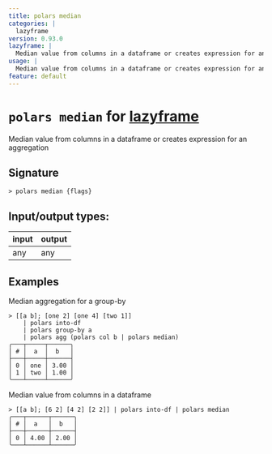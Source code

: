 ```yaml
---
title: polars median
categories: |
  lazyframe
version: 0.93.0
lazyframe: |
  Median value from columns in a dataframe or creates expression for an aggregation
usage: |
  Median value from columns in a dataframe or creates expression for an aggregation
feature: default
---
```

<!-- This file is automatically generated. Please edit the command in https://github.com/nushell/nushell instead. -->

# `polars median` for [lazyframe](/commands/categories/lazyframe.md)

<div class='command-title'>Median value from columns in a dataframe or creates expression for an aggregation</div>

## Signature

```> polars median {flags} ```


## Input/output types:

| input | output |
| ----- | ------ |
| any   | any    |

## Examples

Median aggregation for a group-by
```nu
> [[a b]; [one 2] [one 4] [two 1]]
    | polars into-df
    | polars group-by a
    | polars agg (polars col b | polars median)
╭───┬─────┬──────╮
│ # │  a  │  b   │
├───┼─────┼──────┤
│ 0 │ one │ 3.00 │
│ 1 │ two │ 1.00 │
╰───┴─────┴──────╯

```

Median value from columns in a dataframe
```nu
> [[a b]; [6 2] [4 2] [2 2]] | polars into-df | polars median
╭───┬──────┬──────╮
│ # │  a   │  b   │
├───┼──────┼──────┤
│ 0 │ 4.00 │ 2.00 │
╰───┴──────┴──────╯

```
